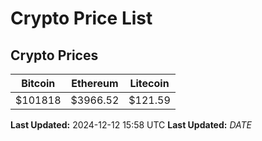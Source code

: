 # Crypto Price List

## Crypto Prices
| Bitcoin | Ethereum | Litecoin |
| ------- | -------- | -------- |
| $101818 | $3966.52 | $121.59 |
**Last Updated:** 2024-12-12 15:58 UTC
**Last Updated:** $DATE$
